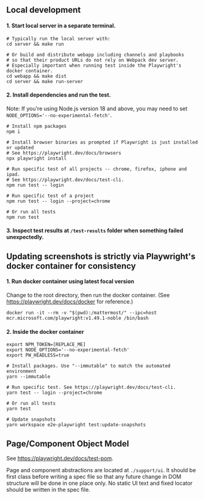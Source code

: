 ## Local development

#### 1. Start local server in a separate terminal.

```
# Typically run the local server with:
cd server && make run

# Or build and distribute webapp including channels and playbooks
# so that their product URLs do not rely on Webpack dev server.
# Especially important when running test inside the Playwright's docker container.
cd webapp && make dist
cd server && make run-server
```

#### 2. Install dependencies and run the test.

Note: If you're using Node.js version 18 and above, you may need to set `NODE_OPTIONS='--no-experimental-fetch'`.

```
# Install npm packages
npm i

# Install browser binaries as prompted if Playwright is just installed or updated
# See https://playwright.dev/docs/browsers
npx playwright install

# Run specific test of all projects -- chrome, firefox, iphone and ipad.
# See https://playwright.dev/docs/test-cli.
npm run test -- login

# Run specific test of a project
npm run test -- login --project=chrome

# Or run all tests
npm run test
```

#### 3. Inspect test results at `/test-results` folder when something failed unexpectedly.

## Updating screenshots is strictly via Playwright's docker container for consistency

#### 1. Run docker container using latest focal version

Change to the root directory, then run the docker container. (See https://playwright.dev/docs/docker for reference.)

```
docker run -it --rm -v "$(pwd):/mattermost/" --ipc=host mcr.microsoft.com/playwright:v1.49.1-noble /bin/bash
```

#### 2. Inside the docker container

```
export NPM_TOKEN=[REPLACE_ME]
export NODE_OPTIONS='--no-experimental-fetch'
export PW_HEADLESS=true

# Install packages. Use "--immutable" to match the automated environment
yarn --immutable

# Run specific test. See https://playwright.dev/docs/test-cli.
yarn test -- login --project=chrome

# Or run all tests
yarn test

# Update snapshots
yarn workspace e2e-playwright test:update-snapshots
```

## Page/Component Object Model

See https://playwright.dev/docs/test-pom.

Page and component abstractions are located at `./support/ui`. It should be first class before writing a spec file so that any future change in DOM structure will be done in one place only. No static UI text and fixed locator should be written in the spec file.
